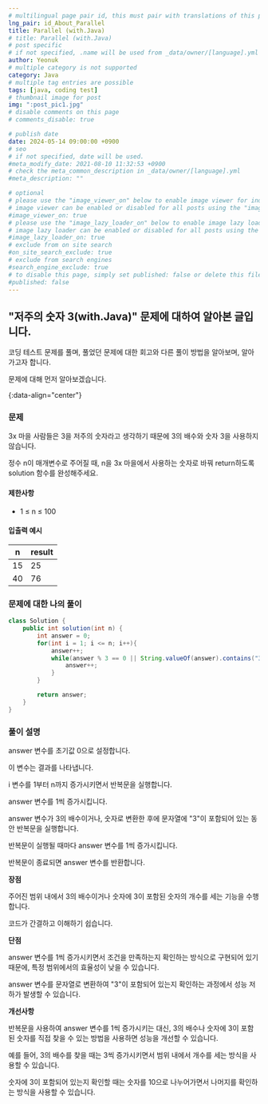 ```yaml
---
# multilingual page pair id, this must pair with translations of this page. (This name must be unique)
lng_pair: id_About_Parallel
title: Parallel (with.Java)
# title: Parallel (with.Java)
# post specific
# if not specified, .name will be used from _data/owner/[language].yml
author: Yeonuk
# multiple category is not supported
category: Java
# multiple tag entries are possible
tags: [java, coding test]
# thumbnail image for post
img: ":post_pic1.jpg"
# disable comments on this page
# comments_disable: true

# publish date
date: 2024-05-14 09:00:00 +0900
# seo
# if not specified, date will be used.
#meta_modify_date: 2021-08-10 11:32:53 +0900
# check the meta_common_description in _data/owner/[language].yml
#meta_description: ""

# optional
# please use the "image_viewer_on" below to enable image viewer for individual pages or posts (_posts/ or [language]/_posts folders).
# image viewer can be enabled or disabled for all posts using the "image_viewer_posts: true" setting in _data/conf/main.yml.
#image_viewer_on: true
# please use the "image_lazy_loader_on" below to enable image lazy loader for individual pages or posts (_posts/ or [language]/_posts folders).
# image lazy loader can be enabled or disabled for all posts using the "image_lazy_loader_posts: true" setting in _data/conf/main.yml.
#image_lazy_loader_on: true
# exclude from on site search
#on_site_search_exclude: true
# exclude from search engines
#search_engine_exclude: true
# to disable this page, simply set published: false or delete this file
#published: false
---
```


<!-- outline-start -->

## "저주의 숫자 3(with.Java)" 문제에 대하여 알아본 글입니다.

코딩 테스트 문제를 풀며, 풀었던 문제에 대한 회고와 다른 풀이 방법을 알아보며, 알아가고자 합니다.

문제에 대해 먼저 알아보겠습니다.

{:data-align="center"}

<!-- outline-end -->

### 문제

3x 마을 사람들은 3을 저주의 숫자라고 생각하기 때문에 3의 배수와 숫자 3을 사용하지 않습니다.

정수 n이 매개변수로 주어질 때, n을 3x 마을에서 사용하는 숫자로 바꿔 return하도록 solution 함수를 완성해주세요.

#### 제한사항

- 1 ≤ n ≤ 100

#### 입출력 예시

<!-- | keyinput                                  | board    | result  |
| ----------------------------------------- | -------- | ------- |
| ["left", "right", "up", "right", "right"] | [11, 11] | [2, 1]  |
| ["down", "down", "down", "down", "down"]  | [7, 9]   | [0, -4] | -->

| n   | result |
| --- | ------ |
| 15  | 25     |
| 40  | 76     |

### 문제에 대한 나의 풀이

```java
class Solution {
    public int solution(int n) {
        int answer = 0;
        for(int i = 1; i <= n; i++){
            answer++;
            while(answer % 3 == 0 || String.valueOf(answer).contains("3")){
                answer++;
            }
        }

        return answer;
    }
}
```

### 풀이 설명

answer 변수를 초기값 0으로 설정합니다.

이 변수는 결과를 나타냅니다.

i 변수를 1부터 n까지 증가시키면서 반복문을 실행합니다.

answer 변수를 1씩 증가시킵니다.

answer 변수가 3의 배수이거나, 숫자로 변환한 후에 문자열에 "3"이 포함되어 있는 동안 반복문을 실행합니다.

반복문이 실행될 때마다 answer 변수를 1씩 증가시킵니다.

반복문이 종료되면 answer 변수를 반환합니다.

**장점**

주어진 범위 내에서 3의 배수이거나 숫자에 3이 포함된 숫자의 개수를 세는 기능을 수행합니다.

코드가 간결하고 이해하기 쉽습니다.

**단점**

answer 변수를 1씩 증가시키면서 조건을 만족하는지 확인하는 방식으로 구현되어 있기 때문에, 특정 범위에서의 효율성이 낮을 수 있습니다.

answer 변수를 문자열로 변환하여 "3"이 포함되어 있는지 확인하는 과정에서 성능 저하가 발생할 수 있습니다.

**개선사항**

반복문을 사용하여 answer 변수를 1씩 증가시키는 대신, 3의 배수나 숫자에 3이 포함된 숫자를 직접 찾을 수 있는 방법을 사용하면 성능을 개선할 수 있습니다.

예를 들어, 3의 배수를 찾을 때는 3씩 증가시키면서 범위 내에서 개수를 세는 방식을 사용할 수 있습니다.

숫자에 3이 포함되어 있는지 확인할 때는 숫자를 10으로 나누어가면서 나머지를 확인하는 방식을 사용할 수 있습니다.
